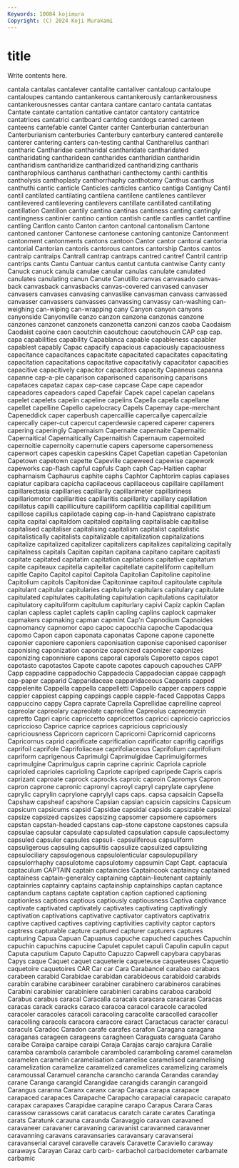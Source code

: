 ```yaml
---
Keywords: 10084 kojimura
Copyright: (C) 2024 Koji Murakami
---
```


# title

Write contents here.



 cantala cantalas cantalever cantalite cantaliver cantaloup cantaloupe
cantaloupes cantando cantankerous cantankerously cantankerousness cantankerousnesses cantar cantara cantare cantaro
cantata cantatas Cantate cantate cantation cantative cantator cantatory cantatrice cantatrices
cantatrici cantboard cantdog cantdogs canted canteen canteens cantefable cantel Canter
canter Canterburian canterburian Canterburianism canterburies Canterbury canterbury cantered canterelle canterer
cantering canters can-testing canthal Cantharellus canthari cantharic Cantharidae cantharidal cantharidate
cantharidated cantharidating cantharidean cantharides cantharidian cantharidin cantharidism cantharidize cantharidized cantharidizing
cantharis cantharophilous cantharus canthathari canthectomy canthi canthitis cantholysis canthoplasty canthorrhaphy
canthotomy Canthus canthus canthuthi cantic canticle Canticles canticles cantico cantiga
Cantigny Cantil cantil cantilated cantilating cantilena cantilene cantilenes cantilever cantilevered
cantilevering cantilevers cantillate cantillated cantillating cantillation Cantillon cantily cantina cantinas
cantiness canting cantingly cantingness cantinier cantino cantion cantish cantle cantles
cantlet cantline cantling Cantlon canto Canton canton cantonal cantonalism Cantone
cantoned cantoner Cantonese cantonese cantoning cantonize Cantonment cantonment cantonments cantons
cantoon Cantor cantor cantoral cantoria cantorial Cantorian cantoris cantorous cantors
cantorship Cantos cantos cantraip cantraips Cantrall cantrap cantraps cantred cantref
Cantril cantrip cantrips cants Cantu Cantuar cantus cantut cantuta cantwise
Canty canty Canuck canuck canula canulae canular canulas canulate canulated
canulates canulating canun Canute Canutillo canvas canvasado canvas-back canvasback canvasbacks
canvas-covered canvased canvaser canvasers canvases canvasing canvaslike canvasman canvass canvassed
canvasser canvassers canvasses canvassing canvassy can-washing can-weighing can-wiping can-wrapping cany
Canyon canyon canyons canyonside Canyonville canzo canzon canzona canzonas canzone
canzones canzonet canzonets canzonetta canzoni canzos caoba Caodaism Caodaist caoine
caon caoutchin caoutchouc caoutchoucin CAP cap cap. capa capabilities capability
Capablanca capable capableness capabler capablest capably Capac capacify capacious capaciously
capaciousness capacitance capacitances capacitate capacitated capacitates capacitating capacitation capacitations capacitative
capacitativly capacitator capacities capacitive capacitively capacitor capacitors capacity Capaneus capanna
capanne cap-a-pie caparison caparisoned caparisoning caparisons capataces capataz capax cap-case
capcase Cape cape capeador capeadores capeadors caped Capefair Capek capel
capelan capelans capelet capelets capelin capeline capelins Capella capella capellane
capellet capelline Capello capelocracy Capels Capemay cape-merchant Capeneddick caper caperbush
capercaillie capercailye capercailzie capercally caper-cut capercut caperdewsie capered caperer caperers
capering caperingly Capernaism Capernaite capernaite Capernaitic Capernaitical Capernaitically Capernaitish Capernaum
capernoited capernoitie capernoity capernutie capers capersome capersomeness caperwort capes capeskin
capeskins Capet Capetian capetian Capetonian Capetown capetown capette Capeville capeweed
capewise capework capeworks cap-flash capful capfuls Caph caph Cap-Haitien caphar
capharnaism Caphaurus caphite caphs Caphtor Caphtorim capias capiases capiatur capibara
capicha capilaceous capillaceous capillaire capillament capillarectasia capillaries capillarily capillarimeter capillariness
capillariomotor capillarities capillaritis capillarity capillary capillation capillatus capilli capilliculture capilliform
capillitia capillitial capillitium capillose capillus capilotade caping cap-in-hand Capistrano capistrate
capita capital capitaldom capitaled capitaling capitalisable capitalise capitalised capitaliser capitalising
capitalism capitalist capitalistic capitalistically capitalists capitalizable capitalization capitalizations capitalize capitalized
capitalizer capitalizers capitalizes capitalizing capitally capitalness capitals Capitan capitan capitana
capitano capitare capitasti capitate capitated capitatim capitation capitations capitative capitatum
capite capiteaux capitella capitellar capitellate capitelliform capitellum capitle Capito Capitol
capitol Capitola Capitolian Capitoline capitoline Capitolium capitols Capitonidae Capitoninae capitoul
capitoulate capitula capitulant capitular capitularies capitularly capitulars capitulary capitulate capitulated
capitulates capitulating capitulation capitulations capitulator capitulatory capituliform capitulum capiturlary capivi
Capiz capkin Caplan caplan capless caplet caplets caplin capling caplins
caplock capmaker capmakers capmaking capman capmint Cap'n Capnodium Capnoides capnomancy
capnomor capo capoc capocchia capoche Capodacqua capomo Capon capon caponata
caponatas Capone capone caponette caponier caponiere caponiers caponisation caponise caponised
caponiser caponising caponization caponize caponized caponizer caponizes caponizing caponniere capons
caporal caporals Caporetto capos capot capotasto capotastos Capote capote capotes
capouch capouches CAPP Capp cappadine cappadochio Cappadocia Cappadocian cappae cappagh
cap-paper capparid Capparidaceae capparidaceous Capparis capped cappelenite Cappella cappella cappelletti
Cappello capper cappers cappie cappier cappiest capping cappings capple capple-faced
Cappotas Capps cappuccino cappy Capra caprate Caprella Caprellidae caprelline capreol
capreolar capreolary capreolate capreoline Capreolus capreomycin capretto Capri capric capriccetto
capriccettos capricci capriccio capriccios capriccioso Caprice caprice caprices capricious capriciously
capriciousness Capricorn capricorn Capricorni Capricornid capricorns Capricornus caprid caprificate caprification
caprificator caprifig caprifigs caprifoil caprifole Caprifoliaceae caprifoliaceous Caprifolium caprifolium capriform
caprigenous Caprimulgi Caprimulgidae Caprimulgiformes caprimulgine Caprimulgus caprin caprine caprinic Capriola
capriole caprioled caprioles caprioling Capriote capriped capripede Capris capris caprizant
caproate caprock caprocks caproic caproin Capromys Capron capron caprone capronic
capronyl caproyl capryl caprylate caprylene caprylic caprylin caprylone caprylyl caps
caps. capsa capsaicin Capsella Capshaw capsheaf capshore Capsian capsian capsicin
capsicins Capsicum capsicum capsicums capsid Capsidae capsidal capsids capsizable capsizal
capsize capsized capsizes capsizing capsomer capsomere capsomers capstan capstan-headed capstans
cap-stone capstone capstones capsula capsulae capsular capsulate capsulated capsulation capsule
capsulectomy capsuled capsuler capsules capsuli- capsuliferous capsuliform capsuligerous capsuling capsulitis
capsulize capsulized capsulizing capsulociliary capsulogenous capsulolenticular capsulopupillary capsulorrhaphy capsulotome capsulotomy
capsumin Capt Capt. captacula captaculum CAPTAIN captain captaincies Captaincook captaincy
captained captainess captain-generalcy captaining captain-lieutenant captainly captainries captainry captains captainship
captainships captan captance captandum captans captate captation caption captioned captioning
captionless captions captious captiously captiousness Captiva captivance captivate captivated captivately
captivates captivating captivatingly captivation captivations captivative captivator captivators captivatrix captive
captived captives captiving captivities captivity captor captors captress capturable capture
captured capturer capturers captures capturing Capua Capuan Capuanus capuche capuched
capuches Capuchin capuchin capuchins capucine Capulet capulet capuli Capulin capulin
caput Caputa caputium Caputo Caputto Capuzzo Capwell capybara capybaras Capys
caque Caquet caquet caqueterie caqueteuse caqueteuses Caquetio caquetoire caquetoires CAR
Car car Cara Carabancel carabao carabaos carabeen carabid Carabidae carabidan
carabideous carabidoid carabids carabin carabine carabineer carabiner carabinero carabineros carabines
Carabini carabinier carabiniere carabinieri carabins caraboa caraboid Carabus carabus caracal
Caracalla caracals caracara caracaras Caracas caracas carack caracks caraco caracoa
caracol caracole caracoled caracoler caracoles caracoli caracoling caracolite caracolled caracoller
caracolling caracols caracora caracore caract Caractacus caracter caracul caraculs Caradoc
Caradon carafe carafes carafon Caragana caragana caraganas carageen carageens caragheen
Caraguata caraguata Caraho caraibe Caraipa caraipe caraipi Caraja Carajas carajo
carajura Caralie caramba carambola carambole caramboled caramboling caramel caramelan caramelen
caramelin caramelisation caramelise caramelised caramelising caramelization caramelize caramelized caramelizes caramelizing
caramels caramoussal Caramuel carancha carancho caranda Carandas caranday carane Caranga
carangid Carangidae carangids carangin carangoid Carangus caranna Caranx caranx carap
Carapa carapa carapace carapaced carapaces Carapache Carapacho carapacial carapacic carapato
carapax carapaxes Carapidae carapine carapo Carapus Carara Caras carassow carassows
carat caratacus caratch carate carates Caratinga carats Caratunk carauna caraunda
Caravaggio caravan caravaned caravaneer caravaner caravaning caravanist caravanned caravanner caravanning
caravans caravansaries caravansary caravanserai caravanserial caravel caravelle caravels Caravette Caraviello
caraway caraways Carayan Caraz carb carb- carbachol carbacidometer carbamate carbamic
